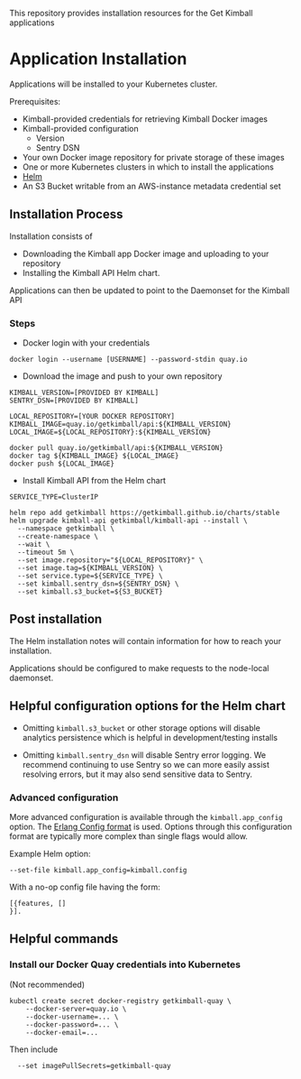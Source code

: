This repository provides installation resources for the Get Kimball applications

# Application Installation

Applications will be installed to your Kubernetes cluster.

Prerequisites:

* Kimball-provided credentials for retrieving Kimball Docker images
* Kimball-provided configuration
    * Version
    * Sentry DSN
* Your own Docker image repository for private storage of these images
* One or more Kubernetes clusters in which to install the applications
* [Helm](https://helm.sh/)
* An S3 Bucket writable from an AWS-instance metadata credential set

## Installation Process

Installation consists of

* Downloading the Kimball app Docker image and uploading to your repository
* Installing the Kimball API Helm chart.

Applications can then be updated to point to the Daemonset for the Kimball API

### Steps

* Docker login with your credentials

```
docker login --username [USERNAME] --password-stdin quay.io
```

* Download the image and push to your own repository

```
KIMBALL_VERSION=[PROVIDED BY KIMBALL]
SENTRY_DSN=[PROVIDED BY KIMBALL]

LOCAL_REPOSITORY=[YOUR DOCKER REPOSITORY]
KIMBALL_IMAGE=quay.io/getkimball/api:${KIMBALL_VERSION}
LOCAL_IMAGE=${LOCAL_REPOSITORY}:${KIMBALL_VERSION}

docker pull quay.io/getkimball/api:${KIMBALL_VERSION}
docker tag ${KIMBALL_IMAGE} ${LOCAL_IMAGE}
docker push ${LOCAL_IMAGE}
```

* Install Kimball API from the Helm chart

```
SERVICE_TYPE=ClusterIP

helm repo add getkimball https://getkimball.github.io/charts/stable
helm upgrade kimball-api getkimball/kimball-api --install \
  --namespace getkimball \
  --create-namespace \
  --wait \
  --timeout 5m \
  --set image.repository="${LOCAL_REPOSITORY}" \
  --set image.tag=${KIMBALL_VERSION} \
  --set service.type=${SERVICE_TYPE} \
  --set kimball.sentry_dsn=${SENTRY_DSN} \
  --set kimball.s3_bucket=${S3_BUCKET}
```

## Post installation

The Helm installation notes will contain information for how to reach your installation.

Applications should be configured to make requests to the node-local daemonset.


## Helpful configuration options for the Helm chart

* Omitting `kimball.s3_bucket` or other storage options will disable analytics persistence which is helpful in development/testing installs

* Omitting `kimball.sentry_dsn` will disable Sentry error logging. We recommend continuing to use Sentry so we can more easily assist resolving errors, but it may also send sensitive data to Sentry.

### Advanced configuration

More advanced configuration is available through the `kimball.app_config` option. The [Erlang Config format](http://erlang.org/doc/man/config.html) is used. Options through this configuration format are typically more complex than single flags would allow.

Example Helm option:

```
--set-file kimball.app_config=kimball.config
```

With a no-op config file having the form:

```
[{features, []
}].
```

## Helpful commands

### Install our Docker Quay credentials into Kubernetes

(Not recommended)

```
kubectl create secret docker-registry getkimball-quay \
    --docker-server=quay.io \
    --docker-username=... \
    --docker-password=... \
    --docker-email=...
```

Then include

```
  --set imagePullSecrets=getkimball-quay
```
